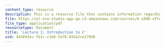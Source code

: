 ```yaml
---
content_type: resource
description: This is a resource file that contains information regarding lecture 1.
file: https://ol-ocw-studio-app-qa.s3.amazonaws.com/courses/6-s096-effective-programming-in-c-and-c-january-iap-2014/443693ecfb1cc3e6fe78034a2ce179d0_MIT6_S096IAP14_Lecture1.pdf
file_type: application/pdf
resourcetype: Document
title: 'Lecture 1: Introduction to C'
uid: 443693ec-fb1c-c3e6-fe78-034a2ce179d0
---
```

